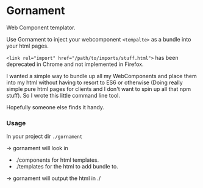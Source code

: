 # Gornament

Web Component templator.

Use Gornament to inject your webcomponent `<tempalte>` as a bundle into your html pages.

`<link rel="import" href="/path/to/imports/stuff.html">` has been deprecated in Chrome and not implemented in Firefox. 

I wanted a simple way to bundle up all my WebComponents and place them into my html without having to resort to ES6 or otherwise (Doing really simple pure html pages for clients and I don't want to spin up all that npm stuff). So I wrote this little command line tool. 

Hopefully someone else finds it handy.

### Usage

In your project dir 
`./gornament`

-> gornament will look in
 - ./components for html templates.
 - ./templates for the html to add bundle to.
 
 -> gornament will output the html in ./
 